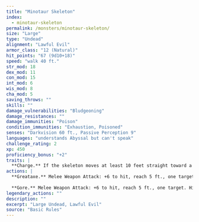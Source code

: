 ```yaml
---
title: "Minotaur Skeleton"
index:
  - minotaur-skeleton
permalink: /monsters/minotaur-skeleton/
size: "Large"
type: "Undead"
alignment: "Lawful Evil"
armor_class: "12 (Natural)"
hit_points: "67 (9d10+18)"
speed: "walk 40 ft."
str_mod: 18
dex_mod: 11
con_mod: 15
int_mod: 6
wis_mod: 8
cha_mod: 5
saving_throws: ""
skills: ""
damage_vulnerabilities: "Bludgeoning"
damage_resistances: ""
damage_immunities: "Poison"
condition_immunities: "Exhaustion, Poisoned"
senses: "Darkvision 60 ft., Passive Perception 9"
languages: "understands Abyssal but can't speak"
challenge_rating: 2
xp: 450
proficiency_bonus: "+2"
traits: |
  **Charge.** If the skeleton moves at least 10 feet straight toward a target and then hits it with a gore attack on the same turn, the target takes an extra 9 (2d8) piercing damage. If the target is a creature, it must succeed on a DC 14 Strength saving throw or be pushed up to 10 feet away and knocked prone.
actions: |
  **Greataxe.** Melee Weapon Attack: +6 to hit, reach 5 ft., one target. Hit: 17 (2d12 + 4) slashing damage.
  
  **Gore.** Melee Weapon Attack: +6 to hit, reach 5 ft., one target. Hit: 13 (2d8 + 4) piercing damage.  
legendary_actions: ""
description: ""
excerpt: "Large Undead, Lawful Evil"
source: "Basic Rules"
---
```

